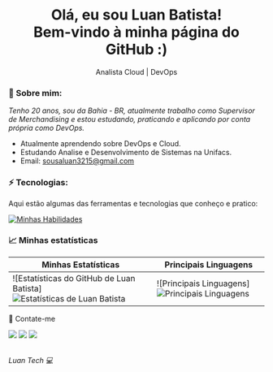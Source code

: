 <h1 align='center'>
  Olá, eu sou Luan Batista!
  <br/>
  Bem-vindo à minha página do GitHub :)
</h1>

<p align='center'>
  Analista Cloud | DevOps
</p>

### 👾 Sobre mim:

<p>
  <em>
    Tenho 20 anos, sou da Bahia - BR, atualmente trabalho como Supervisor de Merchandising e estou estudando, praticando e aplicando por conta própria como DevOps.
  </em>
</p>

- Atualmente aprendendo sobre DevOps e Cloud.
- Estudando Analise e Desenvolvimento de Sistemas na Unifacs.
- Email: sousaluan3215@gmail.com

### ⚡ Tecnologias:

Aqui estão algumas das ferramentas e tecnologias que conheço e pratico:

[![Minhas Habilidades](https://skillicons.dev/icons?i=docker,nodejs,kubernetes,aws,ansible,jenkins,nginx)](https://skillicons.dev)

### 📈 Minhas estatísticas

| Minhas Estatísticas                                                                                                                                              | Principais Linguagens                                                                                                                                                                      |
| ----------------------------------------------------------------------------------------------------------------------------------------------------------------- | ------------------------------------------------------------------------------------------------------------------------------------------------------------------------------------------- |
| ![Estatísticas do GitHub de Luan Batista]![Estatísticas de Luan Batista](https://github-readme-stats.vercel.app/api?username=LuanBatistaa&show_icons=true&hide_border=true&count_private=true&theme=jolly)| ![Principais Linguagens]![Principais Linguagens](https://github-readme-stats.vercel.app/api/top-langs/?username=LuanBatistaa&langs_count=10&count_private=true&hide_border=true&theme=jolly&layout=compact) |

💬 Contate-me

<div>
  <a href="https://www.linkedin.com/in/luanbatistadev3215/" target="_blank"><img src="https://img.shields.io/badge/-LinkedIn-%230077B5?style=for-the-badge&logo=linkedin&logoColor=white" target="_blank"></a>
  <a href = "mailto:Sousaluan3215@gmail.com"><img src="https://img.shields.io/badge/-Gmail-%23333?style=for-the-badge&logo=gmail&logoColor=white" target="_blank"></a>
  <a href="https://www.instagram.com/luan_batista.s" target="_blank"><img src="https://img.shields.io/badge/-Instagram-%23E4405F?style=for-the-badge&logo=instagram&logoColor=white" target="_blank"></a>


</div>
<br>
<p><spam style="font-style:italic">Luan Tech 💻</spam></p>
